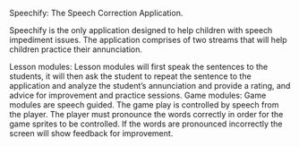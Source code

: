 Speechify: The Speech Correction Application.

Speechify is the only application designed to help children with speech impediment issues. The application comprises of two streams that will help children practice their annunciation.

Lesson modules:
Lesson modules will first speak the sentences to the students, it will then ask the student to repeat the sentence to the application and analyze the student’s annunciation and provide a rating, and advice for improvement and practice sessions.
Game modules: Game modules are speech guided. The game play is controlled by speech from the player. The player must pronounce the words correctly in order for the game sprites to be controlled. If the words are pronounced incorrectly the screen will show feedback for improvement.
